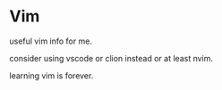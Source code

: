 
Vim 
===

useful vim info for me.

consider using vscode or clion instead or at least nvim.

learning vim is forever.
